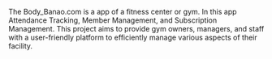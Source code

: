 The Body_Banao.com is a app of a fitness center or gym. In this app  Attendance Tracking, Member Management, and Subscription Management. This project aims to provide gym owners, managers, and staff with a user-friendly platform to efficiently manage various aspects of their facility.
